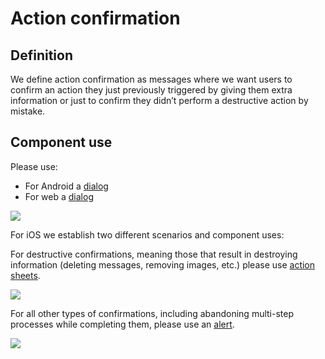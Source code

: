 # Action confirmation

## Definition

We define action confirmation as messages where we want users to confirm an action they just previously triggered by giving them extra information or just to confirm they didn’t perform a destructive action by mistake.

## Component use

Please use:

* For Android a [dialog](../components/android/dialog.md)
* For web a [dialog](../components/web/dialog.md)

![](../img/action-confirmation-android.jpg)

For iOS we establish two different scenarios and component uses:

For destructive confirmations, meaning those that result in destroying information \(deleting messages, removing images, etc.\) please use [action sheets](../components/ios/action-sheet.md).

![](../img/action-confirmation-copy.jpg)

For all other types of confirmations, including abandoning multi-step processes while completing them, please use an [alert](../components/ios/alert.md).

![](../img/action-confirmation-alert.jpg)







